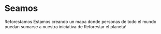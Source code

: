 # Seamos
Reforestamos
Estamos creando un mapa donde personas de todo el mundo puedan sumarse a nuestra iniciativa de Reforestar el planeta!
